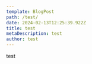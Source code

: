 ```yaml
---
template: BlogPost
path: /test/
date: 2024-02-13T12:25:39.922Z
title: test
metaDescription: test
author: test
---
```

test